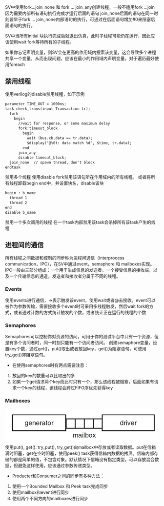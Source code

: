 SV中使用fork...join_none 和 fork ... join_any创建线程，一般不适用fork ...join因为需要内部所有语句执行完成才运行后面的语句
join_none后面的语句在同一时刻要早于fork ... join_none内部语句的执行，可通过在后面语句增加#0来阻塞后面语句的执行。

SV中当所有initial 块执行完成后就退出仿真，此时子线程可能仍在运行，因此应该使用wait fork等待所有的子线程。

如果你忘记声明变量，则SV会在更高的作用域内搜索该变量，这会导致多个进程共享一个变量，从而出现问题，应该在最小的作用域内声明变量，对于遍历最好使用foreach


## 禁用线程
使用verilog的disable禁用线程，如下示例
```
parameter TIME_OUT = 1000ns;
task check_trans(input Transaction tr);
  fork
    begin
      //wait for response, or some maximun delay
      fork:timeout_block
        begin
          wait (bus.cb.data == tr.data);
          $display("@%0t: data match %d", $time, tr.data);
        end
      join_any
      disable timeout_block;
  join_none  // spawn thread, don't block
endtask
```
禁用多个线程
使用disable fork禁用该语句所在作用域内的所有线程。
或者将所有线程卸载begin end中，并设置块名，disable该块
```
begin : b_name
  thread 1
  thread 2
end
disable b_name
```
禁用一个多次调用的线程
在一个task内部禁用该task会杀掉所有该task产生的线程

## 进程间的通信
所有线程之间数据和控制的同步称为进程间通信（interprocess communication，IPC），在SV中通过event，semaphore 和 mailboxes实现。
IPC一般由三部分组成：一个用于生成信息的发送者，一个接受信息的接收端，以及一个传输信息的通道。发送者和接收者分属于不同的线程。
### Events
使用events进行通信，->表示触发该event，使用wait或者@去接收。event可以被作为参数传输，需要接收多个event时可采用多线程触发，然后wait fork的方式，或者通过计数的方式统计触发的个数，或者统计正在运行的线程的个数
### Semaphores
Semaphores可以控制你对资源的访问，可用于你的测试平台中只有一个资源，但是有多个访问者时，同一时刻只能有一个访问者访问。
创建semaphore变量，设置key个数，通过get()，put()取出或者放回key，get()为阻塞语句，可使用try_get()非阻塞语句。
* 在使用semaphores时有两点需要注意：
1. 放回的key的数量可以比取出的多
2. 如果一个get请求两个key而此时只有一个，那么该线程被阻塞，后面如果有请求一个key的线程，该线程会跨过FIFO序优先获得key
### Mailboxes
![](线程、进程及通信.assets\23495115-63ac0357d86949c9.png)
使用put(), get(). try_put(), try_get()向mailbox中存放或者读取数据。put在信箱满时阻塞，get在空时阻塞，使用peek() task获得信箱内数据的拷贝。信箱内部存储的都是简单的值，不包含对象。默认情况下信箱没有指定类型，可以存放混合数据，但避免这样使用，应该通过参数传递类型。
* Producter和Consumer之间的同步有多种方法：
1. 使用一个Bounded Mailbox 和 Peek task完成同步
2. 使用mailbox和event进行同步
3. 使用两个不同方向的mailboxes进行同步

